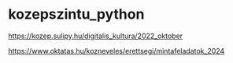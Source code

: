 # kozepszintu_python

https://kozep.sulipy.hu/digitalis_kultura/2022_oktober

https://www.oktatas.hu/kozneveles/erettsegi/mintafeladatok_2024
